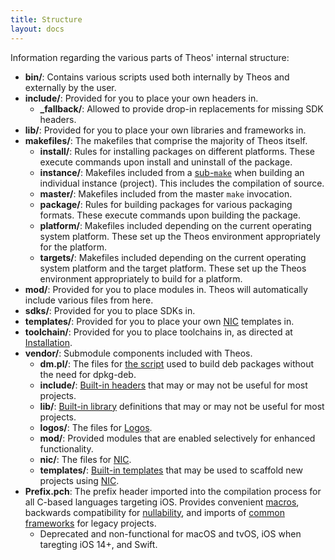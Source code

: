 ```yaml
---
title: Structure
layout: docs
---
```


Information regarding the various parts of Theos' internal structure:

* **bin/**: Contains various scripts used both internally by Theos and externally by the user.
* **include/**: Provided for you to place your own headers in.
  * **_fallback/**: Allowed to provide drop-in replacements for missing SDK headers.
* **lib/**: Provided for you to place your own libraries and frameworks in.
* **makefiles/**: The makefiles that comprise the majority of Theos itself.
  * **install/**: Rules for installing packages on different platforms. These execute commands upon install and uninstall of the package.
  * **instance/**: Makefiles included from a [sub-`make`](https://www.gnu.org/software/make/manual/html_node/Recursion.html) when building an individual instance (project). This includes the compilation of source.
  * **master/**: Makefiles included from the master `make` invocation.
  * **package/**: Rules for building packages for various packaging formats. These execute commands upon building the package.
  * **platform/**: Makefiles included depending on the current operating system platform. These set up the Theos environment appropriately for the platform.
  * **targets/**: Makefiles included depending on the current operating system platform and the target platform. These set up the Theos environment appropriately to build for a platform.
* **mod/**: Provided for you to place modules in. Theos will automatically include various files from here.
* **sdks/**: Provided for you to place SDKs in.
* **templates/**: Provided for you to place your own [NIC](/docs/NIC.html) templates in.
* **toolchain/**: Provided for you to place toolchains in, as directed at [Installation](/docs/Installation.html).
* **vendor/**: Submodule components included with Theos.
  * **dm.pl/**: The files for [the script](https://github.com/theos/dm.pl) used to build deb packages without the need for dpkg-deb.
  * **include/**: [Built-in headers](https://github.com/theos/headers) that may or may not be useful for most projects.
  * **lib/**: [Built-in library](https://github.com/theos/lib) definitions that may or may not be useful for most projects.
  * **logos/**: The files for [Logos](https://github.com/theos/logos).
  * **mod/**: Provided modules that are enabled selectively for enhanced functionality.
  * **nic/**: The files for [NIC](/docs/NIC.html).
  * **templates/**: [Built-in templates](https://github.com/theos/templates) that may be used to scaffold new projects using [NIC](/docs/NIC.html).
* **Prefix.pch**: The prefix header imported into the compilation process for all C-based languages targeting iOS. Provides convenient [macros](https://github.com/theos/headers/blob/master/theos/IOSMacros.h), backwards compatibility for [nullability](https://github.com/theos/headers/blob/master/theos/BackwardsCompat.h), and imports of [common frameworks](https://github.com/theos/theos/blob/master/Prefix.pch) for legacy projects.
  * Deprecated and non-functional for macOS and tvOS, iOS when taregting iOS 14+, and Swift.
